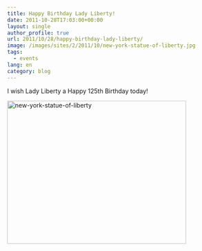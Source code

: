 ```yaml
---
title: Happy Birthday Lady Liberty!
date: 2011-10-28T17:03:00+00:00
layout: single
author_profile: true
url: 2011/10/28/happy-birthday-lady-liberty/
image: /images/sites/2/2011/10/new-york-statue-of-liberty.jpg
tags:
  - events
lang: en
category: blog
---
```

I wish Lady Liberty a Happy 125th Birthday today!

[<img class="aligncenter size-full wp-image-209" alt="new-york-statue-of-liberty" src="/images/2011/10/new-york-statue-of-liberty.jpg" width="415" height="332" srcset="/images/sites/2/2011/10/new-york-statue-of-liberty.jpg 415w, /images/sites/2/2011/10/new-york-statue-of-liberty-300x240.jpg 300w" sizes="(max-width: 415px) 100vw, 415px" />](/images/2011/10/new-york-statue-of-liberty.jpg)